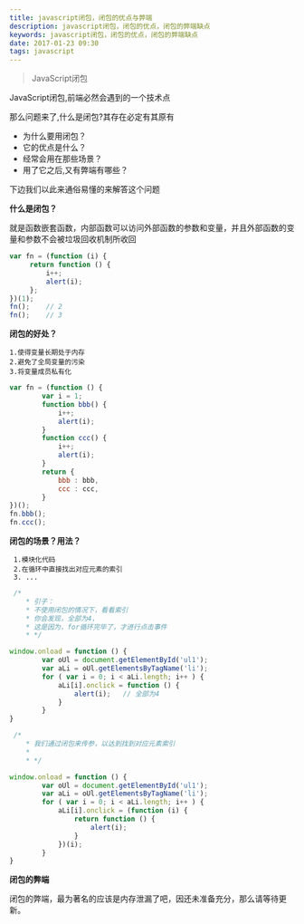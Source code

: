```yaml
---
title: javascript闭包，闭包的优点与弊端
description: javascript闭包，闭包的优点，闭包的弊端缺点
keywords: javascript闭包，闭包的优点，闭包的弊端缺点
date: 2017-01-23 09:30
tags: javascript
---
```

> JavaScript闭包

JavaScript闭包,前端必然会遇到的一个技术点

那么问题来了,什么是闭包?其存在必定有其原有

* 为什么要用闭包？
* 它的优点是什么？
* 经常会用在那些场景？
* 用了它之后,又有弊端有哪些？

下边我们以此来通俗易懂的来解答这个问题

**什么是闭包？**

就是函数嵌套函数，内部函数可以访问外部函数的参数和变量，并且外部函数的变量和参数不会被垃圾回收机制所收回

```javascript
var fn = (function (i) {
     return function () {
         i++;
         alert(i);
     };
})(1);
fn();    // 2
fn();    // 3
```
**闭包的好处？**

    1.使得变量长期处于内存
    2.避免了全局变量的污染
    3.将变量成员私有化
	
```javascript
var fn = (function () {
        var i = 1;
        function bbb() {
            i++;
            alert(i);
        }
        function ccc() {
            i++;
            alert(i);
        }
        return {
            bbb : bbb,
            ccc : ccc,
        }
})();
fn.bbb();
fn.ccc();
```

**闭包的场景？用法？**

     1.模块化代码
     2.在循环中直接找出对应元素的索引
	 3. ...

```javascript
 /*
    * 引子：
    * 不使用闭包的情况下，看看索引
    * 你会发现，全部为4，
    * 这是因为，for循环完毕了，才进行点击事件
    * */

window.onload = function () {
        var oUl = document.getElementById('ul1');
        var aLi = oUl.getElementsByTagName('li');
        for ( var i = 0; i < aLi.length; i++ ) {
            aLi[i].onclick = function () {
                alert(i);   // 全部为4
            }
        }
}

 /*
    * 我们通过闭包来传参，以达到找到对应元素索引
    *
    * */

window.onload = function () {
        var oUl = document.getElementById('ul1');
        var aLi = oUl.getElementsByTagName('li');
        for ( var i = 0; i < aLi.length; i++ ) {
            aLi[i].onclick = (function (i) {
                return function () {
                    alert(i);
                }
            })(i);
        }
}
```

**闭包的弊端**

闭包的弊端，最为著名的应该是内存泄漏了吧，因还未准备充分，那么请等待更新。